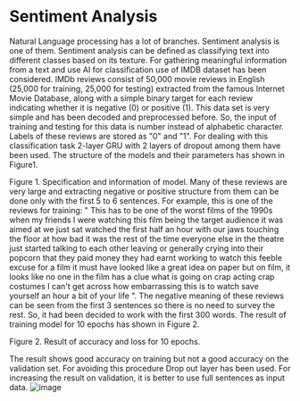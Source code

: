 # Sentiment Analysis
Natural Language processing has a lot of branches. Sentiment analysis is one of them. Sentiment analysis can be defined as classifying text into different classes based on its texture. For gathering meaningful information from a text and use AI for classification use of IMDB dataset has been considered. IMDb reviews consist of 50,000 movie reviews in English (25,000 for training, 25,000 for testing) extracted from the famous Internet Movie Database, along with a simple binary target for each review indicating whether it is negative (0) or positive (1). This data set is very simple and has been decoded and preprocessed before. So, the input of training and testing for this data is number instead of alphabetic character. Labels of these reviews are stored as "0" and "1".  For dealing with this classification task 2-layer GRU with 2 layers of dropout among them have been used. The structure of the models and their parameters has shown in Figure1.

 
Figure 1. Specification and information of model.
Many of these reviews are very large and extracting negative or positive structure from them can be done only with the first 5 to 6 sentences. For example, this is one of the reviews for training: " This has to be one of the worst films of the 1990s when my friends I were watching this film being the target audience it was aimed at we just sat watched the first half an hour with our jaws touching the floor at how bad it was the rest of the time everyone else in the theatre just started talking to each other leaving or generally crying into their popcorn that they paid money they had earnt working to watch this feeble excuse for a film it must have looked like a great idea on paper but on film, it looks like no one in the film has a clue what is going on crap acting crap costumes I can't get across how embarrassing this is to watch save yourself an hour a bit of your life ". The negative meaning of these reviews can be seen from the first 3 sentences so there is no need to survey the rest. So, it had been decided to work with the first 300 words. 
The result of training model for 10 epochs has shown in Figure 2.
 
Figure 2. Result of accuracy and loss for 10 epochs.

The result shows good accuracy on training but not a good accuracy on the validation set. For avoiding this procedure Drop out layer has been used. For increasing the result on validation, it is better to use full sentences as input data.
![image](https://user-images.githubusercontent.com/85686755/136421288-70e7f0b0-3c83-492a-92ee-7e07ed9f7485.png)
